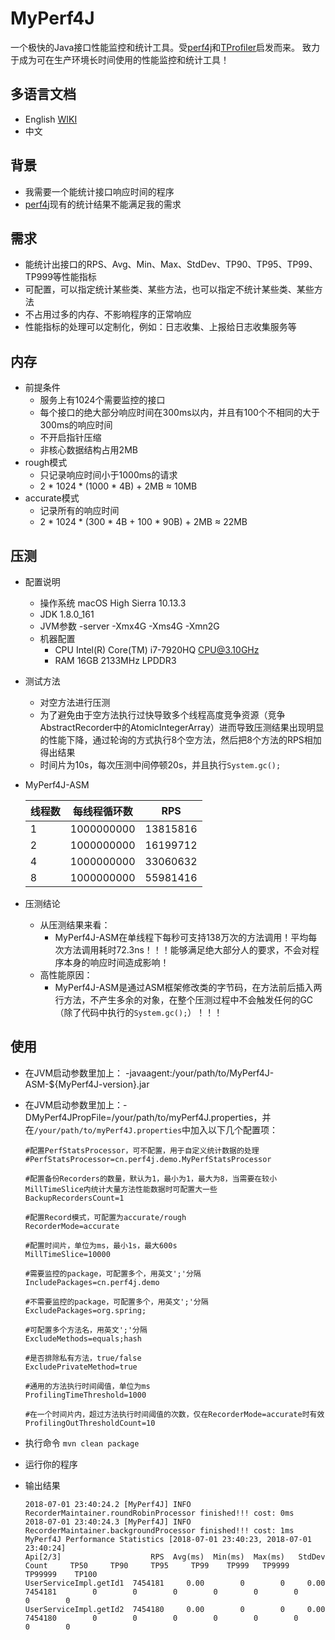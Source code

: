 # MyPerf4J
一个极快的Java接口性能监控和统计工具。受[perf4j](https://github.com/perf4j/perf4j)和[TProfiler](https://github.com/alibaba/TProfiler)启发而来。
致力于成为可在生产环境长时间使用的性能监控和统计工具！

## 多语言文档
* English [WIKI](https://github.com/ThinkpadNC5/MyPerf4J/wiki)
* 中文 

## 背景
* 我需要一个能统计接口响应时间的程序
* [perf4j](https://github.com/perf4j/perf4j)现有的统计结果不能满足我的需求

## 需求
* 能统计出接口的RPS、Avg、Min、Max、StdDev、TP90、TP95、TP99、TP999等性能指标
* 可配置，可以指定统计某些类、某些方法，也可以指定不统计某些类、某些方法
* 不占用过多的内存、不影响程序的正常响应
* 性能指标的处理可以定制化，例如：日志收集、上报给日志收集服务等

## 内存
* 前提条件
    - 服务上有1024个需要监控的接口
    - 每个接口的绝大部分响应时间在300ms以内，并且有100个不相同的大于300ms的响应时间
    - 不开启指针压缩
    - 非核心数据结构占用2MB
* rough模式
    - 只记录响应时间小于1000ms的请求
    - 2 * 1024 * (1000 * 4B) + 2MB ≈ 10MB
* accurate模式
    - 记录所有的响应时间
    - 2 * 1024 * (300 * 4B + 100 * 90B) + 2MB ≈ 22MB 

## 压测
* 配置说明
    - 操作系统 macOS High Sierra 10.13.3
    - JDK 1.8.0_161
    - JVM参数 -server -Xmx4G -Xms4G -Xmn2G
    - 机器配置 
        - CPU Intel(R) Core(TM) i7-7920HQ CPU@3.10GHz
        - RAM 16GB 2133MHz LPDDR3

* 测试方法
    - 对空方法进行压测 
    - 为了避免由于空方法执行过快导致多个线程高度竞争资源（竞争AbstractRecorder中的AtomicIntegerArray）进而导致压测结果出现明显的性能下降，通过轮询的方式执行8个空方法，然后把8个方法的RPS相加得出结果
    - 时间片为10s，每次压测中间停顿20s，并且执行`System.gc();`

* MyPerf4J-ASM
    
    | 线程数 | 每线程循环数| RPS |
    |-------|-----|------|
    |1|1000000000|13815816|
    |2|1000000000|16199712|
    |4|1000000000|33060632|
    |8|1000000000|55981416|

* 压测结论
    - 从压测结果来看：
        - MyPerf4J-ASM在单线程下每秒可支持138万次的方法调用！平均每次方法调用耗时72.3ns！！！能够满足绝大部分人的要求，不会对程序本身的响应时间造成影响！
    - 高性能原因：
        - MyPerf4J-ASM是通过ASM框架修改类的字节码，在方法前后插入两行方法，不产生多余的对象，在整个压测过程中不会触发任何的GC（除了代码中执行的`System.gc();`）！！！

## 使用
    
* 在JVM启动参数里加上： -javaagent:/your/path/to/MyPerf4J-ASM-${MyPerf4J-version}.jar

* 在JVM启动参数里加上：-DMyPerf4JPropFile=/your/path/to/myPerf4J.properties，并在`/your/path/to/myPerf4J.properties`中加入以下几个配置项：

    ```
    #配置PerfStatsProcessor，可不配置，用于自定义统计数据的处理
    #PerfStatsProcessor=cn.perf4j.demo.MyPerfStatsProcessor
    
    #配置备份Recorders的数量，默认为1，最小为1，最大为8，当需要在较小MillTimeSlice内统计大量方法性能数据时可配置大一些
    BackupRecordersCount=1
    
    #配置Record模式，可配置为accurate/rough
    RecorderMode=accurate
    
    #配置时间片，单位为ms，最小1s，最大600s
    MillTimeSlice=10000
    
    #需要监控的package，可配置多个，用英文';'分隔
    IncludePackages=cn.perf4j.demo
    
    #不需要监控的package，可配置多个，用英文';'分隔
    ExcludePackages=org.spring;
    
    #可配置多个方法名，用英文';'分隔
    ExcludeMethods=equals;hash
    
    #是否排除私有方法，true/false
    ExcludePrivateMethod=true
    
    #通用的方法执行时间阈值，单位为ms
    ProfilingTimeThreshold=1000
    
    #在一个时间片内，超过方法执行时间阈值的次数，仅在RecorderMode=accurate时有效
    ProfilingOutThresholdCount=10
    ```

* 执行命令 `mvn clean package`

* 运行你的程序

* 输出结果
    
    ```
    2018-07-01 23:40:24.2 [MyPerf4J] INFO RecorderMaintainer.roundRobinProcessor finished!!! cost: 0ms
    2018-07-01 23:40:24.3 [MyPerf4J] INFO RecorderMaintainer.backgroundProcessor finished!!! cost: 1ms
    MyPerf4J Performance Statistics [2018-07-01 23:40:23, 2018-07-01 23:40:24]
    Api[2/3]                    RPS  Avg(ms)  Min(ms)  Max(ms)   StdDev     Count     TP50     TP90     TP95     TP99    TP999   TP9999  TP99999    TP100
    UserServiceImpl.getId1  7454181     0.00        0        0     0.00   7454181        0        0        0        0        0        0        0        0
    UserServiceImpl.getId2  7454180     0.00        0        0     0.00   7454180        0        0        0        0        0        0        0        0
    ```
